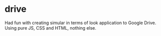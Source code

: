 # drive
Had fun with creating simular in terms of look application to Google Drive.
Using pure JS, CSS and HTML, nothing else.
